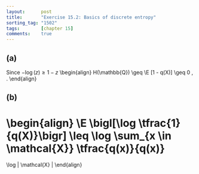 ```yaml
---
layout:      post
title:       "Exercise 15.2: Basics of discrete entropy"
sorting_tag: "1502"
tags:        [chapter 15]
comments:    true
---
```


## (a)

Since $- \log (z) \geq 1 - z$
\begin{align}
  H(\mathbb{Q}) \geq \E [1 - q(X)] \geq 0 \, .
\end{align}


## (b)

\begin{align}
  \E \bigl[\log \tfrac{1}{q(X)}\bigr]
  \leq
  \log \sum_{x \in \mathcal{X}} \tfrac{q(x)}{q(x)}
  =
  \log | \mathcal{X} |
\end{align}
